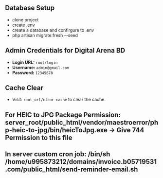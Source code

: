 ## Database Setup

-   clone project
-   create .env
-   create a database and confirgure to .env
-   php artisan migrate:fresh --seed

## Admin Credentials for Digital Arena BD

-   **Login URL:** `root/login`
-   **Username:** `admin@gmail.com`
-   **Password:** `12345678`

## Cache Clear

-   Visit: `root_url/clear-cache` to clear the cache.

## For HEIC to JPG Package Permission: server_root/public_html/vendor/maestroerror/php-heic-to-jpg/bin/heicToJpg.exe -> Give 744 Permission to this file

## In server custom cron job: /bin/sh /home/u995873212/domains/invoice.b05719531.com/public_html/send-reminder-email.sh
